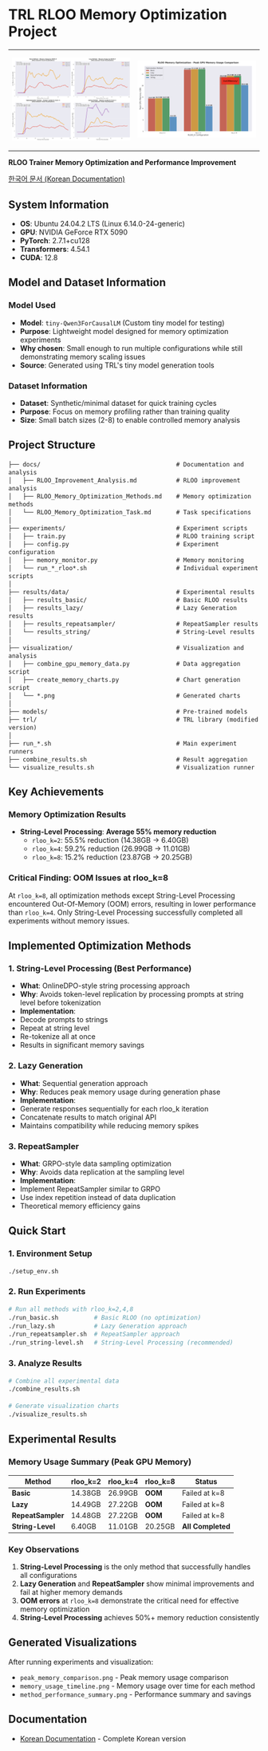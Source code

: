 # TRL RLOO Memory Optimization Project

<table>
<tr>
<td width="50%">

![Memory Usage Trends](rloo_individual_ultra_smooth.png)

</td>
<td width="50%">

![Peak Memory Comparison](image.png)

</td>
</tr>
</table>

**RLOO Trainer Memory Optimization and Performance Improvement**

[한국어 문서 (Korean Documentation)](docs/README_ko.md)

## System Information

- **OS**: Ubuntu 24.04.2 LTS (Linux 6.14.0-24-generic)
- **GPU**: NVIDIA GeForce RTX 5090
- **PyTorch**: 2.7.1+cu128
- **Transformers**: 4.54.1
- **CUDA**: 12.8

## Model and Dataset Information

### Model Used
- **Model**: `tiny-Qwen3ForCausalLM` (Custom tiny model for testing)
- **Purpose**: Lightweight model designed for memory optimization experiments
- **Why chosen**: Small enough to run multiple configurations while still demonstrating memory scaling issues
- **Source**: Generated using TRL's tiny model generation tools

### Dataset Information
- **Dataset**: Synthetic/minimal dataset for quick training cycles
- **Purpose**: Focus on memory profiling rather than training quality
- **Size**: Small batch sizes (2-8) to enable controlled memory analysis

## Project Structure

```
├── docs/                                      # Documentation and analysis
│   ├── RLOO_Improvement_Analysis.md           # RLOO improvement analysis
│   ├── RLOO_Memory_Optimization_Methods.md    # Memory optimization methods
│   └── RLOO_Memory_Optimization_Task.md       # Task specifications
│
├── experiments/                               # Experiment scripts
│   ├── train.py                               # RLOO training script
│   ├── config.py                              # Experiment configuration
│   ├── memory_monitor.py                      # Memory monitoring
│   └── run_*_rloo*.sh                         # Individual experiment scripts
│
├── results/data/                              # Experimental results
│   ├── results_basic/                         # Basic RLOO results
│   ├── results_lazy/                          # Lazy Generation results
│   ├── results_repeatsampler/                 # RepeatSampler results
│   └── results_string/                        # String-Level results
│
├── visualization/                             # Visualization and analysis
│   ├── combine_gpu_memory_data.py             # Data aggregation script
│   ├── create_memory_charts.py                # Chart generation script
│   └── *.png                                  # Generated charts
│
├── models/                                    # Pre-trained models
├── trl/                                       # TRL library (modified version)
│
├── run_*.sh                                   # Main experiment runners
├── combine_results.sh                         # Result aggregation
└── visualize_results.sh                       # Visualization runner
```

## Key Achievements

### Memory Optimization Results
- **String-Level Processing**: **Average 55% memory reduction**
  - `rloo_k=2`: 55.5% reduction (14.38GB → 6.40GB)
  - `rloo_k=4`: 59.2% reduction (26.99GB → 11.01GB)
  - `rloo_k=8`: 15.2% reduction (23.87GB → 20.25GB)

### Critical Finding: OOM Issues at rloo_k=8
At `rloo_k=8`, all optimization methods except String-Level Processing encountered Out-Of-Memory (OOM) errors, resulting in lower performance than `rloo_k=4`. Only String-Level Processing successfully completed all experiments without memory issues.

## Implemented Optimization Methods

### 1. String-Level Processing (Best Performance)
- **What**: OnlineDPO-style string processing approach
- **Why**: Avoids token-level replication by processing prompts at string level before tokenization
- **Implementation**: 
- Decode prompts to strings
- Repeat at string level
- Re-tokenize all at once
- Results in significant memory savings

### 2. Lazy Generation
- **What**: Sequential generation approach
- **Why**: Reduces peak memory usage during generation phase
- **Implementation**:
- Generate responses sequentially for each rloo_k iteration
- Concatenate results to match original API
- Maintains compatibility while reducing memory spikes

### 3. RepeatSampler
- **What**: GRPO-style data sampling optimization
- **Why**: Avoids data replication at the sampling level
- **Implementation**:
- Implement RepeatSampler similar to GRPO
- Use index repetition instead of data duplication
- Theoretical memory efficiency gains

## Quick Start

### 1. Environment Setup
```bash
./setup_env.sh
```

### 2. Run Experiments
```bash
# Run all methods with rloo_k=2,4,8
./run_basic.sh          # Basic RLOO (no optimization)
./run_lazy.sh           # Lazy Generation approach
./run_repeatsampler.sh  # RepeatSampler approach  
./run_string-level.sh   # String-Level Processing (recommended)
```

### 3. Analyze Results
```bash
# Combine all experimental data
./combine_results.sh

# Generate visualization charts
./visualize_results.sh
```

## Experimental Results

### Memory Usage Summary (Peak GPU Memory)

| Method | rloo_k=2 | rloo_k=4 | rloo_k=8 | Status |
|--------|----------|----------|----------|---------|
| **Basic** | 14.38GB | 26.99GB | **OOM** | Failed at k=8 |
| **Lazy** | 14.49GB | 27.22GB | **OOM** | Failed at k=8 |
| **RepeatSampler** | 14.48GB | 27.22GB | **OOM** | Failed at k=8 |
| **String-Level** | 6.40GB | 11.01GB | 20.25GB | **All Completed** |

### Key Observations

1. **String-Level Processing** is the only method that successfully handles all configurations
2. **Lazy Generation** and **RepeatSampler** show minimal improvements and fail at higher memory demands
3. **OOM errors** at `rloo_k=8` demonstrate the critical need for effective memory optimization
4. **String-Level Processing** achieves 50%+ memory reduction consistently

## Generated Visualizations

After running experiments and visualization:
- `peak_memory_comparison.png` - Peak memory usage comparison
- `memory_usage_timeline.png` - Memory usage over time for each method
- `method_performance_summary.png` - Performance summary and savings

## Documentation

- [Korean Documentation](docs/README_ko.md) - Complete Korean version
